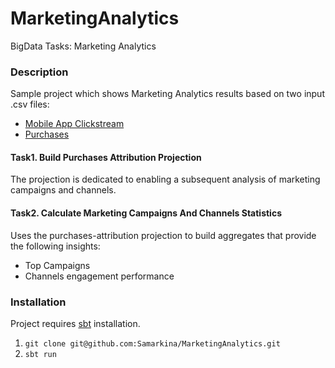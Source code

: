 # MarketingAnalytics
BigData Tasks: Marketing Analytics

### Description
Sample project which shows Marketing Analytics results based on two input .csv files:
- [Mobile App Clickstream](src/main/resources/mobile-app-clickstream_sample-mobile-app-clickstream_sample.csv)
- [Purchases](src/main/resources/purchases_sample-purchases_sample.csv)

#### Task1. Build Purchases Attribution Projection
The projection is dedicated to enabling a subsequent analysis of marketing campaigns and channels.

#### Task2. Calculate Marketing Campaigns And Channels Statistics
Uses the purchases-attribution projection to build aggregates that provide the following insights:
- Top Campaigns
- Channels engagement performance

### Installation
Project requires [sbt](https://www.scala-sbt.org/1.x/docs/Setup.html) installation.
1. `git clone git@github.com:Samarkina/MarketingAnalytics.git`
2. `sbt run`
